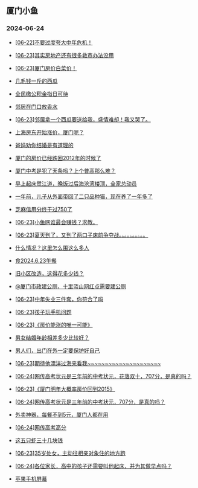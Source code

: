 ## 厦门小鱼 
### 2024-06-24

+ [[06-22]不要过度夸大中年危机！](http://bbs.xmfish.com/read-htm-tid-18208726.html)

+ [[06-23]其实房地产还有很多救市办法没用](http://bbs.xmfish.com/read-htm-tid-18208773.html)

+ [[06-23]厦门房价白菜价！](http://bbs.xmfish.com/read-htm-tid-18208957.html)

+ [几毛钱一斤的西瓜](http://bbs.xmfish.com/read-htm-tid-18208717.html)

+ [全民缴公积金指日可待](http://bbs.xmfish.com/read-htm-tid-18208701.html)

+ [邻居在门口放香水](http://bbs.xmfish.com/read-htm-tid-18208791.html)

+ [[06-23]邻居拿一个西瓜要送给我，盛情难却！我又哭了。](http://bbs.xmfish.com/read-htm-tid-18208783.html)

+ [上海房东开始涨价，厦门呢？](http://bbs.xmfish.com/read-htm-tid-18208972.html)

+ [爸妈劝你结婚是有道理的](http://bbs.xmfish.com/read-htm-tid-18208709.html)

+ [厦门的房价已经跌回2012年的时候了](http://bbs.xmfish.com/read-htm-tid-18208919.html)

+ [厦门中考是犯了天条吗？上个普高那么难？](http://bbs.xmfish.com/read-htm-tid-18208897.html)

+ [早上起床鹭江道，晚饭过后海沧湾楼顶，全家总动员](http://bbs.xmfish.com/read-htm-tid-18209052.html)

+ [一年前，儿子从外面带回了二只品种猫，现在养了一年多了](http://bbs.xmfish.com/read-htm-tid-18208821.html)

+ [芝麻信用分终于过750了](http://bbs.xmfish.com/read-htm-tid-18208845.html)

+ [[06-23]小鱼网谁最会赚钱？求教。](http://bbs.xmfish.com/read-htm-tid-18208834.html)

+ [[06-23]夏天到了，又到了两口子床前争夺战。。。。。。。。。。](http://bbs.xmfish.com/read-htm-tid-18208952.html)

+ [什么情况？这里怎么围这么多人](http://bbs.xmfish.com/read-htm-tid-18208930.html)

+ [食2024.6.23午餐](http://bbs.xmfish.com/read-htm-tid-18208913.html)

+ [旧小区改造，这得花多少钱？](http://bbs.xmfish.com/read-htm-tid-18208940.html)

+ [@厦门市政建公厕，十里蓝山网红点需要建公厕](http://bbs.xmfish.com/read-htm-tid-18208895.html)

+ [[06-23]中年失业三件套，你符合了吗](http://bbs.xmfish.com/read-htm-tid-18209120.html)

+ [[06-23]孩子玩手机问题](http://bbs.xmfish.com/read-htm-tid-18209064.html)

+ [[06-23]《房价能涨的唯一可能》](http://bbs.xmfish.com/read-htm-tid-18209003.html)

+ [男女结婚年龄相差多少比较好？](http://bbs.xmfish.com/read-htm-tid-18209030.html)

+ [男人们，出门在外一定要保护好自己](http://bbs.xmfish.com/read-htm-tid-18209122.html)

+ [[06-23]期待他漂洋过海来看我~~~~~~~~~~~~~~~~~~~~~](http://bbs.xmfish.com/read-htm-tid-18209061.html)

+ [[06-24]网传高考状元是三年前的中考状元，花落双十，707分，是真的吗？](http://bbs.xmfish.com/read-htm-tid-18209361.html)

+ [[06-23]《厦门明年大概率房价回到2015》](http://bbs.xmfish.com/read-htm-tid-18209129.html)

+ [[06-24]网传高考状元是三年前的中考状元，707分，是真的吗？](http://bbs.xmfish.com/read-htm-tid-18209361.html)

+ [外卖神器，每餐不到5元，厦门人都在用](http://bbs.xmfish.com/read-htm-tid-18209041.html)

+ [[06-24]网传高考高分](http://bbs.xmfish.com/read-htm-tid-18209361.html)

+ [这五只虾三十几块钱](http://bbs.xmfish.com/read-htm-tid-18209293.html)

+ [[06-23]35岁处女，主动往相亲对象住的地方跑](http://bbs.xmfish.com/read-htm-tid-18209037.html)

+ [[06-24]各位家长，高中的孩子还需要叫他起床，并为其做早点吗？](http://bbs.xmfish.com/read-htm-tid-18209344.html)

+ [苹果手机屏幕](http://bbs.xmfish.com/read-htm-tid-18209058.html)

